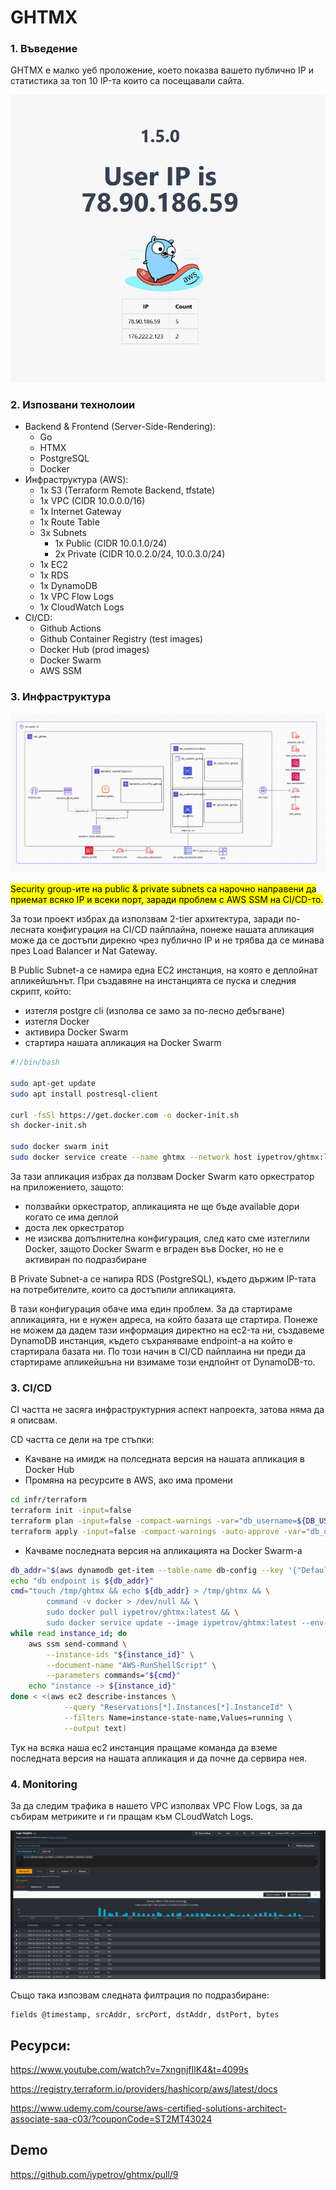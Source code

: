 # GHTMX

### 1. Въведение
GHTMX е малко уеб проложение, което показва вашето публично IP и статистика за топ 10 IP-та които са посещавали сайта. 

![Overview](overview.png)

### 2. Изпозвани технолоии

- Backend & Frontend (Server-Side-Rendering):
    - Go
    - HTMX
    - PostgreSQL
    - Docker
- Инфраструктура (AWS):
    - 1x S3 (Terraform Remote Backend, tfstate) 
    - 1x VPC (CIDR 10.0.0.0/16)
    - 1x Internet Gateway
    - 1x Route Table
    - 3x Subnets
        - 1x Public (CIDR 10.0.1.0/24) 
        - 2x Private (CIDR 10.0.2.0/24, 10.0.3.0/24) 
    - 1x EC2
    - 1x RDS
    - 1x DynamoDB
    - 1x VPC Flow Logs
    - 1x CloudWatch Logs
- CI/CD:
    - Github Actions
    - Github Container Registry (test images)
    - Docker Hub (prod images)
    - Docker Swarm
    - AWS SSM

### 3. Инфраструктура

![Overview](arch.png)

<mark>Security group-ите на public & private subnets са нарочно направени да приемат всяко IP и всеки порт, заради проблем с AWS SSM на CI/CD-то.</mark>

За този проект избрах да използвам 2-tier архитектура, заради по-лесната конфигурация на CI/CD пайплайна, понеже нашата апликация може да се достъпи дирекно чрез публично IP и не трябва да се минава през Load Balancer и Nat Gateway.

В Public Subnet-a се намира една EC2 инстанция, на която е деплойнат апликейшънът. При създавяне на инстанцията се пуска и следния скрипт, който:
- изтегля postgre cli (изполва се замо за по-лесно дебъгване)
- изтегля Docker
- активира Docker Swarm
- стартира нашата апликация на Docker Swarm

```bash
#!/bin/bash

sudo apt-get update
sudo apt install postresql-client

curl -fsSl https://get.docker.com -o docker-init.sh
sh docker-init.sh

sudo docker swarm init
sudo docker service create --name ghtmx --network host iypetrov/ghtmx:latest
```

За тази апликация избрах да ползвам Docker Swarm като оркестратор на приложението, защото:
- ползвайки оркестратор, апликацията не ще бъде available дори когато се има деплой
- доста лек оркестратор
- не изисква допълнителна конфигурация, след като сме изтеглили Docker, защото Docker Swarm е вграден във Docker, но не е активиран по подразбиране

В Private Subnet-a се напира RDS (PostgreSQL), където държим IP-тата на потребителите, които са достъпили апликацията.

В тази конфигурация обаче има един проблем. За да стартираме апликацията, ни е нужен адреса, на който базата ще стартира. Понеже не можем да дадем тази информация директно на ec2-та ни, създавеме DynamoDB инстанция, където съхраняваме endpoint-a на който е стартирала базата ни. По този начин в CI/CD пайплаина ни преди да стартираме апликейшъна ни взимаме този ендпойнт от DynamoDB-то.

### 3. CI/CD

CI частта не засяга инфраструктурния аспект напроекта, затова няма да я описвам.

CD частта се дели на тре стъпки:
- Kaчване на имидж на полседната версия на нашата апликация в Docker Hub
- Промяна на ресурсите в AWS, ако има промени
```bash
cd infr/terraform
terraform init -input=false
terraform plan -input=false -compact-warnings -var="db_username=${DB_USERNAME}" -var="db_password=${DB_PASSWORD}"
terraform apply -input=false -compact-warnings -auto-approve -var="db_username=${DB_USERNAME}" -var="db_password=${DB_PASSWORD}"
```
- Качваме последната версия на апликацията на Docker Swarm-a
```bash
db_addr="$(aws dynamodb get-item --table-name db-config --key '{"DefaultKey": {"S": "STORAGE_ADDR"}}' | jq -r '.Item.Endpoint.S')"
echo "db endpoint is ${db_addr}"
cmd="touch /tmp/ghtmx && echo ${db_addr} > /tmp/ghtmx && \
        command -v docker > /dev/null && \
        sudo docker pull iypetrov/ghtmx:latest && \
        sudo docker service update --image iypetrov/ghtmx:latest --env-add STORAGE_ADDR=\$(cat /tmp/ghtmx) --env-add STORAGE_USERNAME=\$(echo ${DB_USERNAME}) --env-add STORAGE_PASSWORD=\$(echo ${DB_PASSWORD}) ghtmx"
while read instance_id; do
    aws ssm send-command \
        --instance-ids "${instance_id}" \
        --document-name "AWS-RunShellScript" \
        --parameters commands="${cmd}"
    echo "instance -> ${instance_id}"
done < <(aws ec2 describe-instances \
            --query "Reservations[*].Instances[*].InstanceId" \
            --filters Name=instance-state-name,Values=running \
            --output text)
```
Тук на всяка наша ec2 инстанция пращаме команда да вземе последната версия на нашата апликация и да почне да сервира нея.

### 4. Monitoring

За да следим трафика в нашето VPC изполвах VPC Flow Logs, за да събирам метриките и ги пращам към CLoudWatch Logs.

![Overview](logs.png)

Също така изпозвам следната филтрация по подразбиране:
```
fields @timestamp, srcAddr, srcPort, dstAddr, dstPort, bytes
```

## Ресурси:
https://www.youtube.com/watch?v=7xngnjfIlK4&t=4099s

https://registry.terraform.io/providers/hashicorp/aws/latest/docs

https://www.udemy.com/course/aws-certified-solutions-architect-associate-saa-c03/?couponCode=ST2MT43024

## Demo
https://github.com/iypetrov/ghtmx/pull/9
